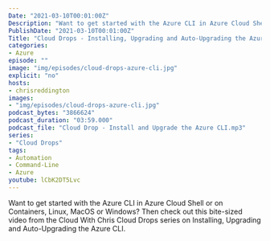 ```yaml
---
Date: "2021-03-10T00:01:00Z"
Description: "Want to get started with the Azure CLI in Azure Cloud Shell or on Containers, Linux, MacOS or Windows? Then check out this bite-sized video from the Cloud With Chris Cloud Drops series on Installing, Upgrading and Auto-Upgrading the Azure CLI."
PublishDate: "2021-03-10T00:01:00Z"
Title: "Cloud Drops - Installing, Upgrading and Auto-Upgrading the Azure CLI"
categories:
- Azure
episode: ""
image: "img/episodes/cloud-drops-azure-cli.jpg"
explicit: "no"
hosts:
- chrisreddington
images:
- "img/episodes/cloud-drops-azure-cli.jpg"
podcast_bytes: "3866624"
podcast_duration: "03:59.000"
podcast_file: "Cloud Drop - Install and Upgrade the Azure CLI.mp3"
series:
- "Cloud Drops"
tags:
- Automation
- Command-Line
- Azure
youtube: lCbK2DT5Lvc
---
```

Want to get started with the Azure CLI in Azure Cloud Shell or on Containers, Linux, MacOS or Windows? Then check out this bite-sized video from the Cloud With Chris Cloud Drops series on Installing, Upgrading and Auto-Upgrading the Azure CLI.